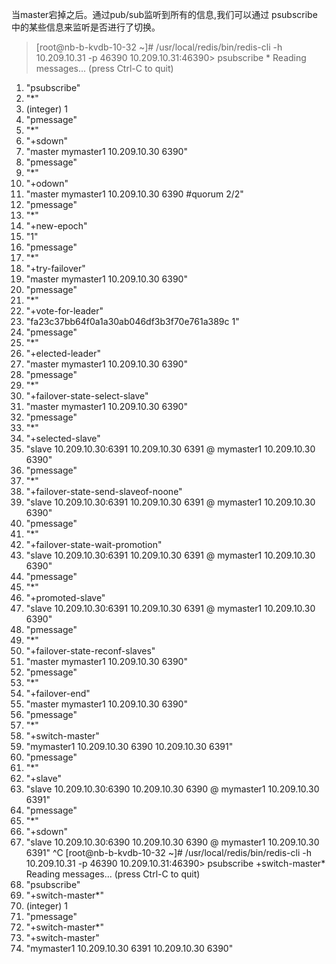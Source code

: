 当master宕掉之后。通过pub/sub监听到所有的信息,我们可以通过 psubscribe 中的某些信息来监听是否进行了切换。

>[root@nb-b-kvdb-10-32 ~]# /usr/local/redis/bin/redis-cli -h 10.209.10.31 -p 46390
10.209.10.31:46390> psubscribe *
Reading messages... (press Ctrl-C to quit)
1) "psubscribe"
2) "*"
3) (integer) 1
1) "pmessage"
2) "*"
3) "+sdown"
4) "master mymaster1 10.209.10.30 6390"
1) "pmessage"
2) "*"
3) "+odown"
4) "master mymaster1 10.209.10.30 6390 #quorum 2/2"
1) "pmessage"
2) "*"
3) "+new-epoch"
4) "1"
1) "pmessage"
2) "*"
3) "+try-failover"
4) "master mymaster1 10.209.10.30 6390"
1) "pmessage"
2) "*"
3) "+vote-for-leader"
4) "fa23c37bb64f0a1a30ab046df3b3f70e761a389c 1"
1) "pmessage"
2) "*"
3) "+elected-leader"
4) "master mymaster1 10.209.10.30 6390"
1) "pmessage"
2) "*"
3) "+failover-state-select-slave"
4) "master mymaster1 10.209.10.30 6390"
1) "pmessage"
2) "*"
3) "+selected-slave"
4) "slave 10.209.10.30:6391 10.209.10.30 6391 @ mymaster1 10.209.10.30 6390"
1) "pmessage"
2) "*"
3) "+failover-state-send-slaveof-noone"
4) "slave 10.209.10.30:6391 10.209.10.30 6391 @ mymaster1 10.209.10.30 6390"
1) "pmessage"
2) "*"
3) "+failover-state-wait-promotion"
4) "slave 10.209.10.30:6391 10.209.10.30 6391 @ mymaster1 10.209.10.30 6390"
1) "pmessage"
2) "*"
3) "+promoted-slave"
4) "slave 10.209.10.30:6391 10.209.10.30 6391 @ mymaster1 10.209.10.30 6390"
1) "pmessage"
2) "*"
3) "+failover-state-reconf-slaves"
4) "master mymaster1 10.209.10.30 6390"
1) "pmessage"
2) "*"
3) "+failover-end"
4) "master mymaster1 10.209.10.30 6390"
1) "pmessage"
2) "*"
3) "+switch-master"
4) "mymaster1 10.209.10.30 6390 10.209.10.30 6391"
1) "pmessage"
2) "*"
3) "+slave"
4) "slave 10.209.10.30:6390 10.209.10.30 6390 @ mymaster1 10.209.10.30 6391"
1) "pmessage"
2) "*"
3) "+sdown"
4) "slave 10.209.10.30:6390 10.209.10.30 6390 @ mymaster1 10.209.10.30 6391"
^C
[root@nb-b-kvdb-10-32 ~]# /usr/local/redis/bin/redis-cli -h 10.209.10.31 -p 46390
10.209.10.31:46390> psubscribe +switch-master*
Reading messages... (press Ctrl-C to quit)
1) "psubscribe"
2) "+switch-master*"
3) (integer) 1
1) "pmessage"
2) "+switch-master*"
3) "+switch-master"
4) "mymaster1 10.209.10.30 6391 10.209.10.30 6390"